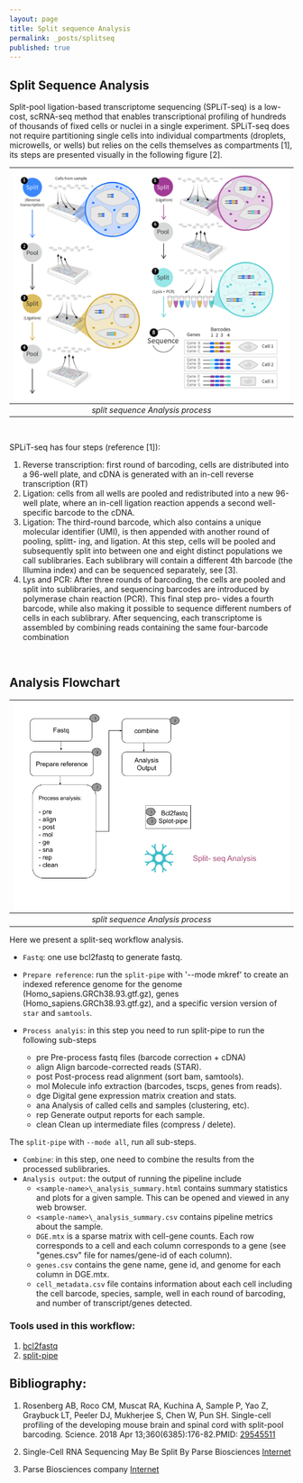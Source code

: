 ```yaml
---
layout: page
title: Split sequence Analysis
permalink: _posts/splitseq
published: true
---
```


## Split Sequence Analysis

Split-pool ligation-based transcriptome sequencing (SPLiT-seq) is a low-cost, scRNA-seq method that enables transcriptional profiling of hundreds of thousands of fixed cells or nuclei in a single experiment. SPLiT-seq does not require partitioning single cells into individual compartments (droplets, microwells, or wells) but relies on the cells themselves as compartments [1], its steps are presented visually in the following figure [2]. 

|![scRNA-Seq Analysis](/wf/WF06_splitseq_workflow.png "split sequence Analysis process")|
|:--:|
| _split sequence Analysis process_ |

<BR>

SPLiT-seq has four steps (reference [1]): 
1) Reverse transcription: first round of barcoding, cells are distributed into a 96-well plate, and cDNA is generated with an in-cell reverse transcription (RT)
2) Ligation: cells from all wells are pooled and redistributed into a new 96-well plate, where an in-cell ligation reaction appends a second well-specific barcode to the cDNA.
3) Ligation: The third-round barcode, which also contains a unique molecular identifier (UMI), is then appended with another round of pooling, splitt- ing, and ligation. At this step, cells will be pooled and subsequently split into between one and eight distinct populations we call sublibraries. Each sublibrary will contain a different 4th barcode (the Illumina index) and can be sequenced separately, see [3].
4) Lys and PCR: After three rounds of barcoding, the cells are pooled and split into sublibraries, and sequencing barcodes are introduced by polymerase chain reaction (PCR). This final step pro- vides a fourth barcode, while also making it possible to sequence different numbers of cells in each sublibrary. After sequencing, each transcriptome is assembled by combining reads containing the same four-barcode combination

<BR>

## Analysis Flowchart

|![scRNA-Seq Analysis](/wf/WF07_split-seq.png "Graphic explanation of the Split-Seq method, [2]")|
|:--:|
| _split sequence Analysis process_ |

Here we present a split-seq workflow analysis.
- `Fastq`: one use bcl2fastq to generate fastq.
- `Prepare reference`: run the  `split-pipe` with '--mode mkref' to create an indexed reference genome for the genome (Homo_sapiens.GRCh38.93.gtf.gz), genes (Homo_sapiens.GRCh38.93.gtf.gz), and a specific version version of `star` and `samtools`. 

- `Process analyis`: in this step you need to run split-pipe to run the following sub-steps
  - pre    Pre-process fastq files (barcode correction + cDNA)
  - align  Align barcode-corrected reads (STAR).
  - post   Post-process read alignment (sort bam, samtools).
  - mol    Molecule info extraction (barcodes, tscps, genes from reads).
  - dge    Digital gene expression matrix creation and stats.
  - ana    Analysis of called cells and samples (clustering, etc).
  - rep    Generate output reports for each sample.
  - clean  Clean up intermediate files (compress / delete).

The `split-pipe` with `--mode all`, run all sub-steps. 

- `Combine`: in this step, one need to combine the results from the processed sublibraries. 
- `Analysis output`: the output of running the pipeline include 
  -  `<sample-name>\_analysis_summary.html` contains summary statistics and plots for a given sample. This can be opened and viewed in any web browser.
  - `<sample-name>\_analysis_summary.csv` contains pipeline metrics about the sample.
  - `DGE.mtx` is a sparse matrix with cell-gene counts. Each row corresponds to a cell and each column corresponds to a gene (see "genes.csv" file for names/gene-id of each column).
  - `genes.csv` contains the gene name, gene id, and genome for each column in DGE.mtx.
  - `cell_metadata.csv` file contains information about each cell including the cell barcode, species, sample, well in each round of barcoding, and number of transcript/genes detected.


### Tools used in this workflow:

1. [bcl2fastq](https://support.illumina.com/sequencing/sequencing_software/bcl2fastq-conversion-software.html)
2. [split-pipe](https://support.parsebiosciences.com/)

## Bibliography:
1. Rosenberg AB, Roco CM, Muscat RA, Kuchina A, Sample P, Yao Z, Graybuck LT, Peeler DJ, Mukherjee S, Chen W, Pun SH. Single-cell profiling of the developing mouse brain and spinal cord with split-pool barcoding. Science. 2018 Apr 13;360(6385):176-82.PMID: [29545511](https://pubmed.ncbi.nlm.nih.gov/29545511/)

2. Single-Cell RNA Sequencing May Be Split By Parse Biosciences [Internet](https://www.genengnews.com/news/single-cell-rna-sequencing-may-be-split-by-parse-biosciences/)

3. Parse Biosciences company [Internet](https://www.parsebiosciences.com/)



